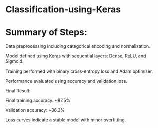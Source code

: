 # Classification-using-Keras


# Summary of Steps:

Data preprocessing including categorical encoding and normalization.

Model defined using Keras with sequential layers: Dense, ReLU, and Sigmoid.

Training performed with binary cross-entropy loss and Adam optimizer.

Performance evaluated using accuracy and validation loss.

Final Result:

Final training accuracy: ~87.5%

Validation accuracy: ~86.3%

Loss curves indicate a stable model with minor overfitting.
